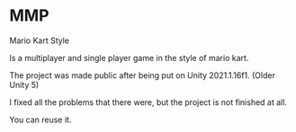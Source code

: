 # MMP
Mario Kart Style

Is a multiplayer and single player game in the style of mario kart.

The project was made public after being put on Unity 2021.1.16f1. (Older Unity 5)

I fixed all the problems that there were, but the project is not finished at all.

You can reuse it.
